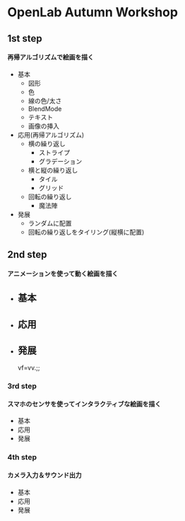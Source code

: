 
# OpenLab Autumn Workshop 
 
## 1st step
#### 再帰アルゴリズムで絵画を描く
- 基本
    - 図形
    - 色
    - 線の色/太さ
    - BlendMode
    - テキスト
    - 画像の挿入
- 応用(再帰アルゴリズム)
    - 横の繰り返し
        - ストライプ
        - グラデーション
    - 横と縦の繰り返し
        - タイル
        - グリッド
    - 回転の繰り返し
        - 魔法陣
- 発展
    - ランダムに配置
    - 回転の繰り返しをタイリング(縦横に配置)

## 2nd step
#### アニメーションを使って動く絵画を描く
- 基本
     - 
- 応用
    - 
- 発展
    - 

     vf=vv.;;  
### 3rd step
#### スマホのセンサを使ってインタラクティブな絵画を描く
- 基本
- 応用
- 発展


### 4th step
#### カメラ入力＆サウンド出力
- 基本
- 応用
- 発展

